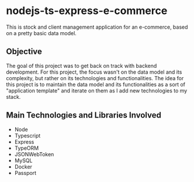 # nodejs-ts-express-e-commerce

This is stock and client management application for an e-commerce, based on a pretty basic data model.

## Objective

The goal of this project was to get back on track with backend development. For this project, the focus wasn't on the data model and its complexity, but rather on its technologies and functionalities. The idea for this project is to maintain the data model and its functionalities as a sort of "application template" and iterate on them as I add new technologies to my stack.

## Main Technologies and Libraries Involved

- Node
- Typescript
- Express
- TypeORM
- JSONWebToken
- MySQL
- Docker
- Passport
